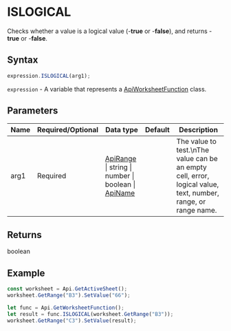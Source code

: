 # ISLOGICAL

Checks whether a value is a logical value (-**true** or -**false**), and returns -**true** or -**false**.

## Syntax

```javascript
expression.ISLOGICAL(arg1);
```

`expression` - A variable that represents a [ApiWorksheetFunction](../ApiWorksheetFunction.md) class.

## Parameters

| **Name** | **Required/Optional** | **Data type** | **Default** | **Description** |
| ------------- | ------------- | ------------- | ------------- | ------------- |
| arg1 | Required | [ApiRange](../../ApiRange/ApiRange.md) \| string \| number \| boolean \| [ApiName](../../ApiName/ApiName.md) |  | The value to test.\nThe value can be an empty cell, error, logical value, text, number, range, or range name. |

## Returns

boolean

## Example



```javascript editor-xlsx
const worksheet = Api.GetActiveSheet();
worksheet.GetRange("B3").SetValue("66");

let func = Api.GetWorksheetFunction();
let result = func.ISLOGICAL(worksheet.GetRange("B3"));
worksheet.GetRange("C3").SetValue(result);

```
